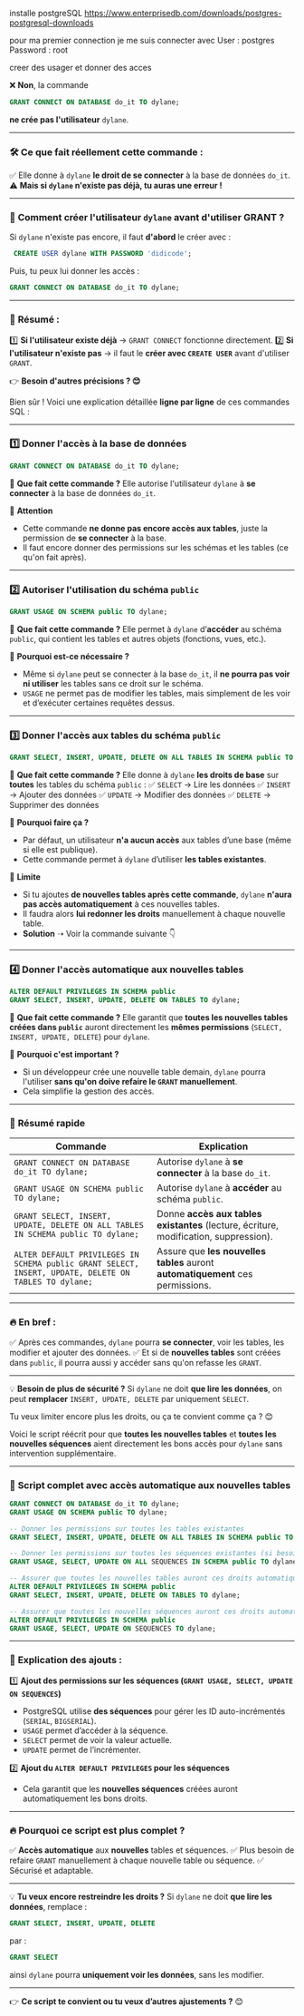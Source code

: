 installe postgreSQL
https://www.enterprisedb.com/downloads/postgres-postgresql-downloads

pour ma premier connection je me suis connecter avec 
User : postgres
Password : root

creer des usager et donner des acces

❌ **Non**, la commande

```sql
GRANT CONNECT ON DATABASE do_it TO dylane;
```

**ne crée pas l'utilisateur** `dylane`.

------

### 🛠 **Ce que fait réellement cette commande :**

✅ Elle donne à `dylane` **le droit de se connecter** à la base de données `do_it`.
 ⚠️ **Mais si `dylane` n'existe pas déjà, tu auras une erreur !**

------

### 🚀 **Comment créer l'utilisateur `dylane` avant d'utiliser GRANT ?**

Si `dylane` n'existe pas encore, il faut **d'abord** le créer avec :

```sql
 CREATE USER dylane WITH PASSWORD 'didicode';
```

Puis, tu peux lui donner les accès :

```sql
GRANT CONNECT ON DATABASE do_it TO dylane;
```

------

### 📌 **Résumé :**

1️⃣ **Si l'utilisateur existe déjà** → `GRANT CONNECT` fonctionne directement.
 2️⃣ **Si l'utilisateur n'existe pas** → il faut le **créer avec `CREATE USER`** avant d'utiliser `GRANT`.

👉 **Besoin d'autres précisions ? 😊**



Bien sûr ! Voici une explication détaillée **ligne par ligne** de ces commandes SQL :

------

### 1️⃣ **Donner l'accès à la base de données**

```sql
GRANT CONNECT ON DATABASE do_it TO dylane;
```

🔹 **Que fait cette commande ?**
 Elle autorise l'utilisateur `dylane` à **se connecter** à la base de données `do_it`.

🔹 **Attention**

- Cette commande **ne donne pas encore accès aux tables**, juste la permission de **se connecter** à la base.
- Il faut encore donner des permissions sur les schémas et les tables (ce qu'on fait après).

------

### 2️⃣ **Autoriser l'utilisation du schéma `public`**

```sql
GRANT USAGE ON SCHEMA public TO dylane;
```

🔹 **Que fait cette commande ?**
 Elle permet à `dylane` d’**accéder** au schéma `public`, qui contient les tables et autres objets (fonctions, vues, etc.).

🔹 **Pourquoi est-ce nécessaire ?**

- Même si `dylane` peut se connecter à la base `do_it`, il **ne pourra pas voir ni utiliser** les tables sans ce droit sur le schéma.
- `USAGE` ne permet pas de modifier les tables, mais simplement de les voir et d’exécuter certaines requêtes dessus.

------

### 3️⃣ **Donner l'accès aux tables du schéma `public`**

```sql
GRANT SELECT, INSERT, UPDATE, DELETE ON ALL TABLES IN SCHEMA public TO dylane;
```

🔹 **Que fait cette commande ?**
 Elle donne à `dylane` **les droits de base** sur **toutes** les tables du schéma `public` :
 ✅ `SELECT` → Lire les données
 ✅ `INSERT` → Ajouter des données
 ✅ `UPDATE` → Modifier des données
 ✅ `DELETE` → Supprimer des données

🔹 **Pourquoi faire ça ?**

- Par défaut, un utilisateur **n'a aucun accès** aux tables d’une base (même si elle est publique).
- Cette commande permet à `dylane` d’utiliser **les tables existantes**.

🔹 **Limite**

- Si tu ajoutes **de nouvelles tables après cette commande**, `dylane` **n'aura pas accès automatiquement** à ces nouvelles tables.
- Il faudra alors **lui redonner les droits** manuellement à chaque nouvelle table.
- **Solution** ➝ Voir la commande suivante 👇

------

### 4️⃣ **Donner l'accès automatique aux nouvelles tables**

```sql
ALTER DEFAULT PRIVILEGES IN SCHEMA public 
GRANT SELECT, INSERT, UPDATE, DELETE ON TABLES TO dylane;
```

🔹 **Que fait cette commande ?**
 Elle garantit que **toutes les nouvelles tables créées dans `public`** auront directement les **mêmes permissions** (`SELECT, INSERT, UPDATE, DELETE`) pour `dylane`.

🔹 **Pourquoi c'est important ?**

- Si un développeur crée une nouvelle table demain, `dylane` pourra l'utiliser **sans qu'on doive refaire le `GRANT` manuellement**.
- Cela simplifie la gestion des accès.

------

### 🎯 **Résumé rapide**

| Commande                                                     | Explication                                                  |
| ------------------------------------------------------------ | ------------------------------------------------------------ |
| `GRANT CONNECT ON DATABASE do_it TO dylane;`                 | Autorise `dylane` à **se connecter** à la base `do_it`.      |
| `GRANT USAGE ON SCHEMA public TO dylane;`                    | Autorise `dylane` à **accéder** au schéma `public`.          |
| `GRANT SELECT, INSERT, UPDATE, DELETE ON ALL TABLES IN SCHEMA public TO dylane;` | Donne **accès aux tables existantes** (lecture, écriture, modification, suppression). |
| `ALTER DEFAULT PRIVILEGES IN SCHEMA public GRANT SELECT, INSERT, UPDATE, DELETE ON TABLES TO dylane;` | Assure que **les nouvelles tables** auront **automatiquement** ces permissions. |

------

### 🔥 **En bref :**

✅ Après ces commandes, `dylane` pourra **se connecter**, voir les tables, les modifier et ajouter des données.
 ✅ Et si de **nouvelles tables** sont créées dans `public`, il pourra aussi y accéder sans qu'on refasse les `GRANT`.

------

💡 **Besoin de plus de sécurité ?**
 Si `dylane` ne doit **que lire les données**, on peut **remplacer** `INSERT, UPDATE, DELETE` par uniquement `SELECT`.

Tu veux limiter encore plus les droits, ou ça te convient comme ça ? 😊

Voici le script réécrit pour que **toutes les nouvelles tables** et **toutes les nouvelles séquences** aient directement les bons accès pour `dylane` sans intervention supplémentaire.

------

### 🎯 **Script complet avec accès automatique aux nouvelles tables**

```sql
GRANT CONNECT ON DATABASE do_it TO dylane;
GRANT USAGE ON SCHEMA public TO dylane;

-- Donner les permissions sur toutes les tables existantes
GRANT SELECT, INSERT, UPDATE, DELETE ON ALL TABLES IN SCHEMA public TO dylane;

-- Donner les permissions sur toutes les séquences existantes (si besoin)
GRANT USAGE, SELECT, UPDATE ON ALL SEQUENCES IN SCHEMA public TO dylane;

-- Assurer que toutes les nouvelles tables auront ces droits automatiquement
ALTER DEFAULT PRIVILEGES IN SCHEMA public 
GRANT SELECT, INSERT, UPDATE, DELETE ON TABLES TO dylane;

-- Assurer que toutes les nouvelles séquences auront ces droits automatiquement (utile pour les ID auto-incrémentés)
ALTER DEFAULT PRIVILEGES IN SCHEMA public 
GRANT USAGE, SELECT, UPDATE ON SEQUENCES TO dylane;
```

------

### 📝 **Explication des ajouts :**

1️⃣ **Ajout des permissions sur les séquences (`GRANT USAGE, SELECT, UPDATE ON SEQUENCES`)**

- PostgreSQL utilise **des séquences** pour gérer les ID auto-incrémentés (`SERIAL`, `BIGSERIAL`).
- `USAGE` permet d’accéder à la séquence.
- `SELECT` permet de voir la valeur actuelle.
- `UPDATE` permet de l’incrémenter.

2️⃣ **Ajout du `ALTER DEFAULT PRIVILEGES` pour les séquences**

- Cela garantit que les **nouvelles séquences** créées auront automatiquement les bons droits.

------

### 🔥 **Pourquoi ce script est plus complet ?**

✅ **Accès automatique** aux **nouvelles** tables et séquences.
 ✅ Plus besoin de refaire `GRANT` manuellement à chaque nouvelle table ou séquence.
 ✅ Sécurisé et adaptable.

------

💡 **Tu veux encore restreindre les droits ?**
 Si `dylane` ne doit **que lire les données**, remplace :

```sql
GRANT SELECT, INSERT, UPDATE, DELETE 
```

par :

```sql
GRANT SELECT 
```

ainsi `dylane` pourra **uniquement voir les données**, sans les modifier.

------

👉 **Ce script te convient ou tu veux d’autres ajustements ?** 😊

